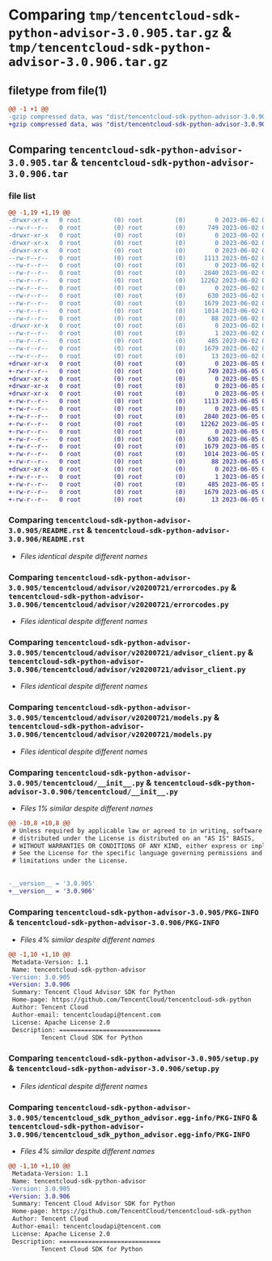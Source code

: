 # Comparing `tmp/tencentcloud-sdk-python-advisor-3.0.905.tar.gz` & `tmp/tencentcloud-sdk-python-advisor-3.0.906.tar.gz`

## filetype from file(1)

```diff
@@ -1 +1 @@
-gzip compressed data, was "dist/tencentcloud-sdk-python-advisor-3.0.905.tar", last modified: Fri Jun  2 00:18:35 2023, max compression
+gzip compressed data, was "dist/tencentcloud-sdk-python-advisor-3.0.906.tar", last modified: Mon Jun  5 00:25:15 2023, max compression
```

## Comparing `tencentcloud-sdk-python-advisor-3.0.905.tar` & `tencentcloud-sdk-python-advisor-3.0.906.tar`

### file list

```diff
@@ -1,19 +1,19 @@
-drwxr-xr-x   0 root         (0) root         (0)        0 2023-06-02 00:18:35.000000 tencentcloud-sdk-python-advisor-3.0.905/
--rw-r--r--   0 root         (0) root         (0)      749 2023-06-02 00:18:35.000000 tencentcloud-sdk-python-advisor-3.0.905/README.rst
-drwxr-xr-x   0 root         (0) root         (0)        0 2023-06-02 00:18:35.000000 tencentcloud-sdk-python-advisor-3.0.905/tencentcloud/
-drwxr-xr-x   0 root         (0) root         (0)        0 2023-06-02 00:18:35.000000 tencentcloud-sdk-python-advisor-3.0.905/tencentcloud/advisor/
-drwxr-xr-x   0 root         (0) root         (0)        0 2023-06-02 00:18:35.000000 tencentcloud-sdk-python-advisor-3.0.905/tencentcloud/advisor/v20200721/
--rw-r--r--   0 root         (0) root         (0)     1113 2023-06-02 00:18:35.000000 tencentcloud-sdk-python-advisor-3.0.905/tencentcloud/advisor/v20200721/errorcodes.py
--rw-r--r--   0 root         (0) root         (0)        0 2023-06-02 00:18:35.000000 tencentcloud-sdk-python-advisor-3.0.905/tencentcloud/advisor/v20200721/__init__.py
--rw-r--r--   0 root         (0) root         (0)     2840 2023-06-02 00:18:35.000000 tencentcloud-sdk-python-advisor-3.0.905/tencentcloud/advisor/v20200721/advisor_client.py
--rw-r--r--   0 root         (0) root         (0)    12262 2023-06-02 00:18:35.000000 tencentcloud-sdk-python-advisor-3.0.905/tencentcloud/advisor/v20200721/models.py
--rw-r--r--   0 root         (0) root         (0)        0 2023-06-02 00:18:35.000000 tencentcloud-sdk-python-advisor-3.0.905/tencentcloud/advisor/__init__.py
--rw-r--r--   0 root         (0) root         (0)      630 2023-06-02 00:18:35.000000 tencentcloud-sdk-python-advisor-3.0.905/tencentcloud/__init__.py
--rw-r--r--   0 root         (0) root         (0)     1679 2023-06-02 00:18:35.000000 tencentcloud-sdk-python-advisor-3.0.905/PKG-INFO
--rw-r--r--   0 root         (0) root         (0)     1014 2023-06-02 00:18:35.000000 tencentcloud-sdk-python-advisor-3.0.905/setup.py
--rw-r--r--   0 root         (0) root         (0)       88 2023-06-02 00:18:35.000000 tencentcloud-sdk-python-advisor-3.0.905/setup.cfg
-drwxr-xr-x   0 root         (0) root         (0)        0 2023-06-02 00:18:35.000000 tencentcloud-sdk-python-advisor-3.0.905/tencentcloud_sdk_python_advisor.egg-info/
--rw-r--r--   0 root         (0) root         (0)        1 2023-06-02 00:18:35.000000 tencentcloud-sdk-python-advisor-3.0.905/tencentcloud_sdk_python_advisor.egg-info/dependency_links.txt
--rw-r--r--   0 root         (0) root         (0)      485 2023-06-02 00:18:35.000000 tencentcloud-sdk-python-advisor-3.0.905/tencentcloud_sdk_python_advisor.egg-info/SOURCES.txt
--rw-r--r--   0 root         (0) root         (0)     1679 2023-06-02 00:18:35.000000 tencentcloud-sdk-python-advisor-3.0.905/tencentcloud_sdk_python_advisor.egg-info/PKG-INFO
--rw-r--r--   0 root         (0) root         (0)       13 2023-06-02 00:18:35.000000 tencentcloud-sdk-python-advisor-3.0.905/tencentcloud_sdk_python_advisor.egg-info/top_level.txt
+drwxr-xr-x   0 root         (0) root         (0)        0 2023-06-05 00:25:15.000000 tencentcloud-sdk-python-advisor-3.0.906/
+-rw-r--r--   0 root         (0) root         (0)      749 2023-06-05 00:25:15.000000 tencentcloud-sdk-python-advisor-3.0.906/README.rst
+drwxr-xr-x   0 root         (0) root         (0)        0 2023-06-05 00:25:15.000000 tencentcloud-sdk-python-advisor-3.0.906/tencentcloud/
+drwxr-xr-x   0 root         (0) root         (0)        0 2023-06-05 00:25:15.000000 tencentcloud-sdk-python-advisor-3.0.906/tencentcloud/advisor/
+drwxr-xr-x   0 root         (0) root         (0)        0 2023-06-05 00:25:15.000000 tencentcloud-sdk-python-advisor-3.0.906/tencentcloud/advisor/v20200721/
+-rw-r--r--   0 root         (0) root         (0)     1113 2023-06-05 00:25:15.000000 tencentcloud-sdk-python-advisor-3.0.906/tencentcloud/advisor/v20200721/errorcodes.py
+-rw-r--r--   0 root         (0) root         (0)        0 2023-06-05 00:25:15.000000 tencentcloud-sdk-python-advisor-3.0.906/tencentcloud/advisor/v20200721/__init__.py
+-rw-r--r--   0 root         (0) root         (0)     2840 2023-06-05 00:25:15.000000 tencentcloud-sdk-python-advisor-3.0.906/tencentcloud/advisor/v20200721/advisor_client.py
+-rw-r--r--   0 root         (0) root         (0)    12262 2023-06-05 00:25:15.000000 tencentcloud-sdk-python-advisor-3.0.906/tencentcloud/advisor/v20200721/models.py
+-rw-r--r--   0 root         (0) root         (0)        0 2023-06-05 00:25:15.000000 tencentcloud-sdk-python-advisor-3.0.906/tencentcloud/advisor/__init__.py
+-rw-r--r--   0 root         (0) root         (0)      630 2023-06-05 00:25:15.000000 tencentcloud-sdk-python-advisor-3.0.906/tencentcloud/__init__.py
+-rw-r--r--   0 root         (0) root         (0)     1679 2023-06-05 00:25:15.000000 tencentcloud-sdk-python-advisor-3.0.906/PKG-INFO
+-rw-r--r--   0 root         (0) root         (0)     1014 2023-06-05 00:25:15.000000 tencentcloud-sdk-python-advisor-3.0.906/setup.py
+-rw-r--r--   0 root         (0) root         (0)       88 2023-06-05 00:25:15.000000 tencentcloud-sdk-python-advisor-3.0.906/setup.cfg
+drwxr-xr-x   0 root         (0) root         (0)        0 2023-06-05 00:25:15.000000 tencentcloud-sdk-python-advisor-3.0.906/tencentcloud_sdk_python_advisor.egg-info/
+-rw-r--r--   0 root         (0) root         (0)        1 2023-06-05 00:25:15.000000 tencentcloud-sdk-python-advisor-3.0.906/tencentcloud_sdk_python_advisor.egg-info/dependency_links.txt
+-rw-r--r--   0 root         (0) root         (0)      485 2023-06-05 00:25:15.000000 tencentcloud-sdk-python-advisor-3.0.906/tencentcloud_sdk_python_advisor.egg-info/SOURCES.txt
+-rw-r--r--   0 root         (0) root         (0)     1679 2023-06-05 00:25:15.000000 tencentcloud-sdk-python-advisor-3.0.906/tencentcloud_sdk_python_advisor.egg-info/PKG-INFO
+-rw-r--r--   0 root         (0) root         (0)       13 2023-06-05 00:25:15.000000 tencentcloud-sdk-python-advisor-3.0.906/tencentcloud_sdk_python_advisor.egg-info/top_level.txt
```

### Comparing `tencentcloud-sdk-python-advisor-3.0.905/README.rst` & `tencentcloud-sdk-python-advisor-3.0.906/README.rst`

 * *Files identical despite different names*

### Comparing `tencentcloud-sdk-python-advisor-3.0.905/tencentcloud/advisor/v20200721/errorcodes.py` & `tencentcloud-sdk-python-advisor-3.0.906/tencentcloud/advisor/v20200721/errorcodes.py`

 * *Files identical despite different names*

### Comparing `tencentcloud-sdk-python-advisor-3.0.905/tencentcloud/advisor/v20200721/advisor_client.py` & `tencentcloud-sdk-python-advisor-3.0.906/tencentcloud/advisor/v20200721/advisor_client.py`

 * *Files identical despite different names*

### Comparing `tencentcloud-sdk-python-advisor-3.0.905/tencentcloud/advisor/v20200721/models.py` & `tencentcloud-sdk-python-advisor-3.0.906/tencentcloud/advisor/v20200721/models.py`

 * *Files identical despite different names*

### Comparing `tencentcloud-sdk-python-advisor-3.0.905/tencentcloud/__init__.py` & `tencentcloud-sdk-python-advisor-3.0.906/tencentcloud/__init__.py`

 * *Files 1% similar despite different names*

```diff
@@ -10,8 +10,8 @@
 # Unless required by applicable law or agreed to in writing, software
 # distributed under the License is distributed on an "AS IS" BASIS,
 # WITHOUT WARRANTIES OR CONDITIONS OF ANY KIND, either express or implied.
 # See the License for the specific language governing permissions and
 # limitations under the License.
 
 
-__version__ = '3.0.905'
+__version__ = '3.0.906'
```

### Comparing `tencentcloud-sdk-python-advisor-3.0.905/PKG-INFO` & `tencentcloud-sdk-python-advisor-3.0.906/PKG-INFO`

 * *Files 4% similar despite different names*

```diff
@@ -1,10 +1,10 @@
 Metadata-Version: 1.1
 Name: tencentcloud-sdk-python-advisor
-Version: 3.0.905
+Version: 3.0.906
 Summary: Tencent Cloud Advisor SDK for Python
 Home-page: https://github.com/TencentCloud/tencentcloud-sdk-python
 Author: Tencent Cloud
 Author-email: tencentcloudapi@tencent.com
 License: Apache License 2.0
 Description: ============================
         Tencent Cloud SDK for Python
```

### Comparing `tencentcloud-sdk-python-advisor-3.0.905/setup.py` & `tencentcloud-sdk-python-advisor-3.0.906/setup.py`

 * *Files identical despite different names*

### Comparing `tencentcloud-sdk-python-advisor-3.0.905/tencentcloud_sdk_python_advisor.egg-info/PKG-INFO` & `tencentcloud-sdk-python-advisor-3.0.906/tencentcloud_sdk_python_advisor.egg-info/PKG-INFO`

 * *Files 4% similar despite different names*

```diff
@@ -1,10 +1,10 @@
 Metadata-Version: 1.1
 Name: tencentcloud-sdk-python-advisor
-Version: 3.0.905
+Version: 3.0.906
 Summary: Tencent Cloud Advisor SDK for Python
 Home-page: https://github.com/TencentCloud/tencentcloud-sdk-python
 Author: Tencent Cloud
 Author-email: tencentcloudapi@tencent.com
 License: Apache License 2.0
 Description: ============================
         Tencent Cloud SDK for Python
```


